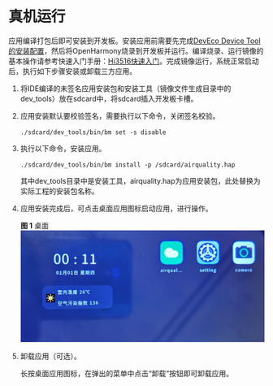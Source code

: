 # 真机运行<a name="ZH-CN_TOPIC_0000001054809161"></a>

应用编译打包后即可安装到开发板。安装应用前需要先完成[DevEco Device Tool的安装配置](https://device.harmonyos.com/cn/docs/ide/user-guides/service_introduction-0000001050166905)，然后将OpenHarmony烧录到开发板并运行。编译烧录、运行镜像的基本操作请参考快速入门手册：[Hi3516快速入门](../quick-start/oem_minitinier_des_3516.md#section26131214194212)。完成镜像运行，系统正常启动后，执行如下步骤安装或卸载三方应用。

1.  将IDE编译的未签名应用安装包和安装工具（镜像文件生成目录中的dev\_tools）放在sdcard中，将sdcard插入开发板卡槽。
2.  应用安装默认要校验签名，需要执行以下命令，关闭签名校验。

    ```
    ./sdcard/dev_tools/bin/bm set -s disable
    ```

3.  执行以下命令，安装应用。

    ```
    ./sdcard/dev_tools/bin/bm install -p /sdcard/airquality.hap 
    ```

    其中dev\_tools目录中是安装工具，airquality.hap为应用安装包，此处替换为实际工程的安装包名称。

4.  应用安装完成后，可点击桌面应用图标启动应用，进行操作。

    **图 1**  桌面<a name="fig146361926155516"></a>  
    ![](figures/桌面.png "桌面")

5.  卸载应用（可选）。

    长按桌面应用图标，在弹出的菜单中点击“卸载”按钮即可卸载应用。


